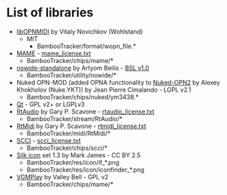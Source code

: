# List of libraries
- [libOPNMIDI](https://github.com/Wohlstand/libOPNMIDI) by Vitaly Novichkov (Wohlstand)
  - MIT
    - BambooTracker/format/wopn_file.*
- [MAME](https://github.com/mamedev/mame) - [mame_license.txt](./mame_license.txt)
  - BambooTracker/chips/mame/*
- [nowide-standalone](https://github.com/nephatrine/nowide-standalone) by Artyom Beilis - [BSL v1.0](./BambooTracker/utility/nowide/COPYING)
  - BambooTracker/utility/nowide/*
- Nuked OPN-MOD (added OPNA functionality to [Nuked-OPN2](https://github.com/nukeykt/Nuked-OPN2) by Alexey Khokholov (Nuke.YKT)) by Jean Pierre Cimalando - LGPL v2.1
  - BambooTracker/chips/nuked/ym3438.*
- [Qt](https://www.qt.io/) - GPL v2+ or LGPLv3
- [RtAudio](http://www.music.mcgill.ca/~gary/rtaudio/) by Gary P. Scavone - [rtaudio_license.txt](./rtaudio_license.txt)
  - BambooTracker/stream/RtAudio/*
- [RtMidi](https://github.com/Wohlstand/rtmidi) by Gary P. Scavone - [rtmidi_license.txt](./rtmidi_license.txt)
  - BambooTracker/midi/RtMidi/*
- [SCCI](http://www.pyonpyon.jp/~gasshi/fm/scci.html) - [scci_license.txt](./scci_license.txt)
  - BambooTracker/chips/scci/*
- [Silk icon](https://www.iconfinder.com/iconsets/silk2) set 1.3 by Mark James - CC BY 2.5
  - BambooTracker/res/icon/if_*.png
  - BambooTracker/res/icon/iconfinder_*.png
- [VGMPlay](https://github.com/vgmrips/vgmplay) by Valley Bell - GPL v2
  - BambooTracker/chips/mame/*
